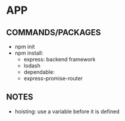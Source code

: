 # APP

## COMMANDS/PACKAGES

- npm init
- npm install:
  - express: backend framework
  - lodash
  - dependable:
  - express-promise-router

## NOTES

- hoisting: use a variable before it is defined
